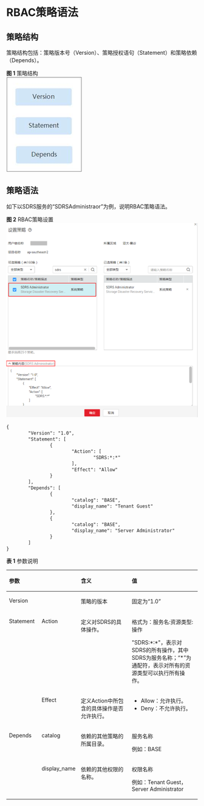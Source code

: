 # RBAC策略语法<a name="css_01_0073"></a>

## 策略结构<a name="section412495316246"></a>

策略结构包括：策略版本号（Version）、策略授权语句（Statement）和策略依赖（Depends）。

**图 1**  策略结构<a name="fig926913534248"></a>  
![](figures/策略结构.jpg "策略结构")

## 策略语法<a name="section513575312247"></a>

如下以SDRS服务的“SDRSAdministraor”为例，说明RBAC策略语法。

**图 2**  RBAC策略设置<a name="fig1594135218570"></a>  
![](figures/RBAC策略设置.png "RBAC策略设置")

```
{ 
        "Version": "1.0", 
        "Statement": [ 
                { 
                        "Action": [ 
                                "SDRS:*:*" 
                        ], 
                        "Effect": "Allow" 
                } 
        ], 
        "Depends": [ 
                { 
                        "catalog": "BASE", 
                        "display_name": "Tenant Guest" 
                }, 
                { 
                        "catalog": "BASE", 
                        "display_name": "Server Administrator" 
                } 
        ] 
}
```

**表 1**  参数说明

<a name="table81377532243"></a>
<table><thead align="left"><tr id="row18270185312419"><th class="cellrowborder" colspan="2" valign="top" id="mcps1.2.5.1.1"><p id="p2027145316242"><a name="p2027145316242"></a><a name="p2027145316242"></a>参数</p>
</th>
<th class="cellrowborder" valign="top" id="mcps1.2.5.1.2"><p id="p1927195314246"><a name="p1927195314246"></a><a name="p1927195314246"></a>含义</p>
</th>
<th class="cellrowborder" valign="top" id="mcps1.2.5.1.3"><p id="p527115362418"><a name="p527115362418"></a><a name="p527115362418"></a>值</p>
</th>
</tr>
</thead>
<tbody><tr id="row13271165316249"><td class="cellrowborder" colspan="2" valign="top" headers="mcps1.2.5.1.1 "><p id="p10271125332414"><a name="p10271125332414"></a><a name="p10271125332414"></a>Version</p>
</td>
<td class="cellrowborder" valign="top" headers="mcps1.2.5.1.2 "><p id="p1271653192411"><a name="p1271653192411"></a><a name="p1271653192411"></a>策略的版本</p>
</td>
<td class="cellrowborder" valign="top" headers="mcps1.2.5.1.3 "><p id="p4271753132411"><a name="p4271753132411"></a><a name="p4271753132411"></a>固定为“1.0”</p>
</td>
</tr>
<tr id="row1627165313241"><td class="cellrowborder" rowspan="2" valign="top" width="17.17171717171717%" headers="mcps1.2.5.1.1 "><p id="p1527145352417"><a name="p1527145352417"></a><a name="p1527145352417"></a>Statement</p>
</td>
<td class="cellrowborder" valign="top" width="17.17171717171717%" headers="mcps1.2.5.1.1 "><p id="p5271195352418"><a name="p5271195352418"></a><a name="p5271195352418"></a>Action</p>
</td>
<td class="cellrowborder" valign="top" width="28.28282828282828%" headers="mcps1.2.5.1.2 "><p id="p727117536240"><a name="p727117536240"></a><a name="p727117536240"></a>定义对SDRS的具体操作。</p>
</td>
<td class="cellrowborder" valign="top" width="37.37373737373737%" headers="mcps1.2.5.1.3 "><p id="p927112536243"><a name="p927112536243"></a><a name="p927112536243"></a>格式为：服务名:资源类型:操作</p>
<p id="p5271135312246"><a name="p5271135312246"></a><a name="p5271135312246"></a>"SDRS:*:*"，表示对SDRS的所有操作，其中SDRS为服务名称；“*”为通配符，表示对所有的资源类型可以执行所有操作。</p>
</td>
</tr>
<tr id="row122717533243"><td class="cellrowborder" valign="top" headers="mcps1.2.5.1.1 "><p id="p1827175316245"><a name="p1827175316245"></a><a name="p1827175316245"></a>Effect</p>
</td>
<td class="cellrowborder" valign="top" headers="mcps1.2.5.1.1 "><p id="p227165322418"><a name="p227165322418"></a><a name="p227165322418"></a>定义Action中所包含的具体操作是否允许执行。</p>
</td>
<td class="cellrowborder" valign="top" headers="mcps1.2.5.1.2 "><a name="ul427112532243"></a><a name="ul427112532243"></a><ul id="ul427112532243"><li>Allow：允许执行。</li><li>Deny：不允许执行。</li></ul>
</td>
</tr>
<tr id="row1927110533243"><td class="cellrowborder" rowspan="2" valign="top" width="17.17171717171717%" headers="mcps1.2.5.1.1 "><p id="p15271125352418"><a name="p15271125352418"></a><a name="p15271125352418"></a>Depends</p>
</td>
<td class="cellrowborder" valign="top" width="17.17171717171717%" headers="mcps1.2.5.1.1 "><p id="p42717537242"><a name="p42717537242"></a><a name="p42717537242"></a>catalog</p>
</td>
<td class="cellrowborder" valign="top" width="28.28282828282828%" headers="mcps1.2.5.1.2 "><p id="p162724536240"><a name="p162724536240"></a><a name="p162724536240"></a>依赖的其他策略的所属目录。</p>
</td>
<td class="cellrowborder" valign="top" width="37.37373737373737%" headers="mcps1.2.5.1.3 "><p id="p172724538241"><a name="p172724538241"></a><a name="p172724538241"></a>服务名称</p>
<p id="p8272053182414"><a name="p8272053182414"></a><a name="p8272053182414"></a>例如：BASE</p>
</td>
</tr>
<tr id="row18272155322412"><td class="cellrowborder" valign="top" headers="mcps1.2.5.1.1 "><p id="p527225319247"><a name="p527225319247"></a><a name="p527225319247"></a>display_name</p>
</td>
<td class="cellrowborder" valign="top" headers="mcps1.2.5.1.1 "><p id="p727217538249"><a name="p727217538249"></a><a name="p727217538249"></a>依赖的其他权限的名称。</p>
</td>
<td class="cellrowborder" valign="top" headers="mcps1.2.5.1.2 "><p id="p1627214539247"><a name="p1627214539247"></a><a name="p1627214539247"></a>权限名称</p>
<p id="p14272115362419"><a name="p14272115362419"></a><a name="p14272115362419"></a>例如：Tenant Guest，Server Administrator</p>
</td>
</tr>
</tbody>
</table>

